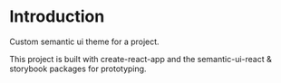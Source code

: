 # Introduction

Custom semantic ui theme for a project.

This project is built with create-react-app and the semantic-ui-react & storybook packages for prototyping.